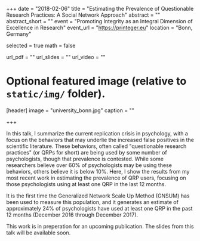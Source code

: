 +++
date = "2018-02-06"
title = "Estimating the Prevalence of Questionable Research Practices: A Social Network Approach"
abstract = ""
abstract_short = ""
event = "Promoting Integrity as an Integral Dimension of Excellence in Research"
event_url = "https://printeger.eu"
location = "Bonn, Germany"

selected = true
math = false

url_pdf = ""
url_slides = ""
url_video = ""

# Optional featured image (relative to `static/img/` folder).
[header]
image = "university_bonn.jpg"
caption = ""

+++

In this talk, I summarize the current replication crisis in psychology, with a focus on the behaviors that may underlie the increased false positives in the scientific literature.  These behaviors, often called "questionable research practices" (or QRPs for short) are being used by some number of psychologists, though that prevalence is contested.  While some researchers believe over 60% of psychologists may be using these behaviors, others believe it is below 10%.  Here, I show the results from my most recent work in estimating the prevalence of QRP users, focusing on those psychologists using at least one QRP in the last 12 months.  

It is the first time the Generalized Network Scale Up Method (GNSUM) has been used to measure this population, and it generates an estimate of approximately 24% of psychologists have used at least one QRP in the past 12 months (December 2016 through December 2017).

This work is in preperation for an upcoming publication.  The slides from this talk will be available soon.

